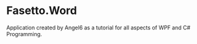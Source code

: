 # Fasetto.Word

Application created by Angel6 as a tutorial for all aspects of WPF and C# Programming.
